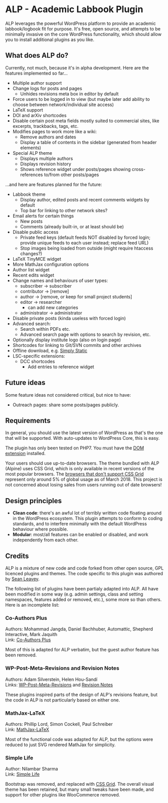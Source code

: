 # ALP - Academic Labbook Plugin
ALP leverages the powerful WordPress platform to provide an academic
labbook/logbook fit for purpose. It's free, open source, and attempts to be
minimally invasive on the core WordPress functionality, which should allow you
to install additional plugins as you like.

## What does ALP do?
Currently, not much, because it's in alpha development. Here are the features
implemented so far...
 - Multiple author support
 - Change logs for posts and pages
   - Unhides revisions meta box in editor by default
 - Force users to be logged in to view (but maybe later add ability to choose
   between network/individual site access)
 - LaTeX support
 - DOI and arXiv shortcodes
 - Disable certain post meta fields mostly suited to commercial sites, like
   excerpts, trackbacks, tags, etc.
 - Modifies pages to work more like a wiki:
   - Remove authors and dates
   - Display a table of contents in the sidebar (generated from header elements)
 - Special ALP theme
   - Displays multiple authors
   - Displays revision history
   - Shows reference widget under posts/pages showing cross-references to/from other posts/pages

...and here are features planned for the future:
 - Labbook theme
   - Display author, edited posts and recent comments widgets by default
   - Top bar for linking to other network sites?
 - Email alerts for certain things
   - New posts
   - Comments (already built-in, or at least should be)
 - Disable public access
   - Private feed keys (default feeds NOT disabled by forced login; provide
     unique feeds to each user instead; replace feed URL)
   - Stop images being loaded from outside (might require htaccess changes?)
 - LaTeX TinyMCE widget
 - More MathJax configuration options
 - Author list widget
 - Recent edits widget
 - Change names and behaviours of user types:
   - subscriber -> subscriber
   - contributor -> [remove]
   - author -> [remove, or keep for small project students]
   - editor -> researcher
     - can add new categories
   - administrator -> administrator
 - Disable private posts (kinda useless with forced login)
 - Advanced search:
   - Search within PDFs etc.
   - Advanced search page with options to search by revision, etc.
 - Optionally display institute logo (also on login page)
 - Shortcodes for linking to Git/SVN commits and other archives
 - Offline download, e.g. [Simply Static](https://wordpress.org/plugins/simply-static/)
 - LSC-specific extensions:
   - DCC shortcodes
     - Add entries to reference widget

## Future ideas
Some feature ideas not considered critical, but nice to have:
 - Outreach pages: share some posts/pages publicly.

## Requirements
In general, you should use the latest version of WordPress as that's the one
that will be supported. With auto-updates to WordPress Core, this is easy.

The plugin has only been tested on PHP7. You must have the [DOM extension](http://www.php.net/manual/en/book.dom.php) installed.

Your users should use up-to-date browsers. The theme bundled with ALP (Alpine)
uses CSS Grid, which is only available in recent versions of the most popular
browsers. The [browsers that don't support CSS Grid](https://caniuse.com/#feat=css-grid)
represent only around 5% of global usage as of March 2018. This project is not
concerned about losing sales from users running out of date browsers!

## Design principles
 - **Clean code**: there's an awful lot of terribly written code floating around
   in the WordPress ecosystem. This plugin attempts to conform to coding
   standards, and to interfere minimally with the default WordPress behaviour
   where possible.
 - **Modular**: most/all features can be enabled or disabled, and work
   independently from each other.

## Credits
ALP is a mixture of new code and code forked from other open source, GPL
licenced plugins and themes. The code specific to this plugin was authored by
[Sean Leavey](https://attackllama.com/).

The following list of plugins have been partialy adapted into ALP. All have been
modified in some way (e.g. admin settings, class and setting namespaces, features
added or removed, etc.), some more so than others. Here is an incomplete list:

### Co-Authors Plus
Authors: Mohammad Jangda, Daniel Bachhuber, Automattic, Shepherd Interactive, Mark Jaquith  
Link: [Co-Authors Plus](https://wordpress.org/plugins/co-authors-plus/)

Most of this is adapted for ALP verbatim, but the guest author feature has been removed.

### WP-Post-Meta-Revisions and Revision Notes
Authors: Adam Silverstein, Helen Hou-Sandí  
Links: [WP-Post-Meta-Revisions](https://github.com/adamsilverstein/wp-post-meta-revisions) and [Revision Notes](https://wordpress.org/plugins/revision-notes/)

These plugins inspired parts of the design of ALP's revisions feature, but the code in ALP
is not particularly based on either one.

### MathJax-LaTeX
Authors: Phillip Lord, Simon Cockell, Paul Schreiber  
Link: [MathJax-LaTeX](https://wordpress.org/plugins/mathjax-latex/)

Most of the functional code was adapted for ALP, but the options were reduced to just SVG
rendered MathJax for simplicity.

### Simple Life
Author: Nilambar Sharma  
Link: [Simple Life](https://wordpress.org/themes/simple-life/)

Bootstrap was removed, and replaced with [CSS Grid](https://developer.mozilla.org/en-US/docs/Web/CSS/CSS_Grid_Layout).
The overall visual theme has been retained, but many small tweaks have been made, and
support for other plugins like WooCommerce removed.
